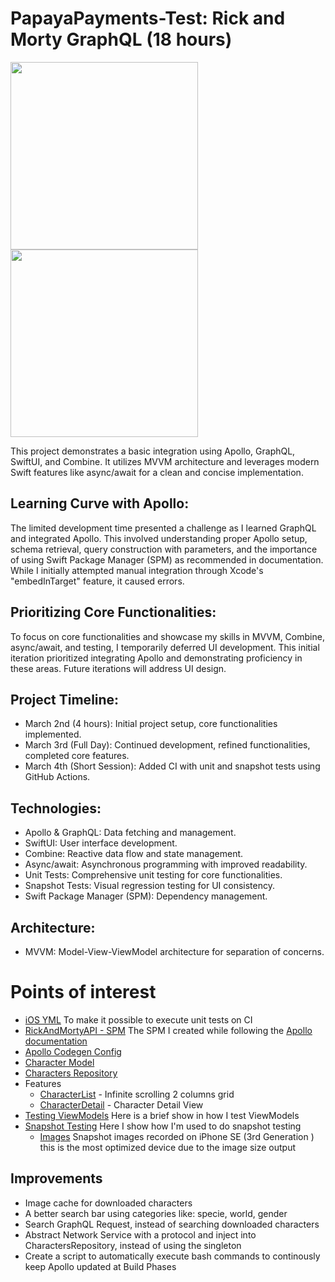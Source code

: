 
# PapayaPayments-Test: Rick and Morty GraphQL (18 hours)

<img src="https://github.com/VictorKreniski/PapayaPayments-Test/assets/14129867/98934b1b-dfbd-42ff-ac02-a5613ba3799b" width="300">
<img src="https://github.com/VictorKreniski/PapayaPayments-Test/assets/14129867/71949ec4-c0e9-4c5b-bf22-61dc8d11b222" width="300">

This project demonstrates a basic integration using Apollo, GraphQL, SwiftUI, and Combine.  It utilizes MVVM architecture and leverages modern Swift features like async/await for a clean and concise implementation.

## Learning Curve with Apollo:

The limited development time presented a challenge as I learned GraphQL and integrated Apollo. This involved understanding proper Apollo setup, schema retrieval, query construction with parameters, and the importance of using Swift Package Manager (SPM) as recommended in documentation. While I initially attempted manual integration through Xcode's "embedInTarget" feature, it caused errors.

## Prioritizing Core Functionalities:

To focus on core functionalities and showcase my skills in MVVM, Combine, async/await, and testing, I temporarily deferred UI development. This initial iteration prioritized integrating Apollo and demonstrating proficiency in these areas. Future iterations will address UI design.

## Project Timeline:

- March 2nd (4 hours): Initial project setup, core functionalities implemented.
- March 3rd (Full Day): Continued development, refined functionalities, completed core features.
- March 4th (Short Session): Added CI with unit and snapshot tests using GitHub Actions.

## Technologies:

- Apollo & GraphQL: Data fetching and management.
- SwiftUI: User interface development.
- Combine: Reactive data flow and state management.
- Async/await: Asynchronous programming with improved readability.
- Unit Tests: Comprehensive unit testing for core functionalities.
- Snapshot Tests: Visual regression testing for UI consistency.
- Swift Package Manager (SPM): Dependency management.

## Architecture:

- MVVM: Model-View-ViewModel architecture for separation of concerns.

# Points of interest

- [iOS YML](.github/workflows/ios.yml) To make it possible to execute unit tests on CI
- [RickAndMortyAPI - SPM](RickyAndMorty/RickAndMortyAPI) The SPM I created while following the [Apollo documentation](https://www.apollographql.com/docs/ios/get-started/#1-install-the-apollo-frameworks)
- [Apollo Codegen Config](RickyAndMorty/apollo-codegen-config.json)
- [Character Model](RickyAndMorty/RickAndMorty/Models/Character.swift)
- [Characters Repository](RickyAndMorty/RickAndMorty/Repositories/CharactersRepository.swift)
- Features
  - [CharacterList](RickyAndMorty/RickAndMorty/Features/Characters%20List) - Infinite scrolling 2 columns grid
  - [CharacterDetail](RickyAndMorty/RickAndMorty/Features/Character%20Detail) - Character Detail View
- [Testing ViewModels](RickyAndMorty/RickAndMortyTests/ViewModels) Here is a brief show in how I test ViewModels
- [Snapshot Testing](RickyAndMorty/RickAndMortyTests/Views/CharactersListViewTests.swift) Here I show how I'm used to do snapshot testing
  - [Images](RickyAndMorty/RickAndMortyTests/Views/__Snapshots__/CharactersListViewTests) Snapshot images recorded on iPhone SE (3rd Generation ) this is the most optimized device due to the image size output
 
## Improvements

- Image cache for downloaded characters
- A better search bar using categories like: specie, world, gender
- Search GraphQL Request, instead of searching downloaded characters
- Abstract Network Service with a protocol and inject into CharactersRepository, instead of using the singleton
- Create a script to automatically execute bash commands to continously keep Apollo updated at Build Phases
